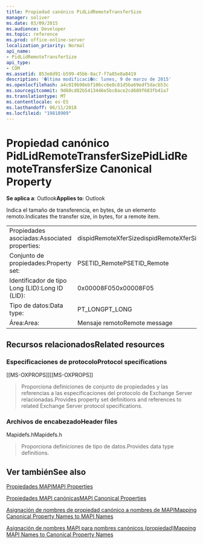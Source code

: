 ```yaml
---
title: Propiedad canónico PidLidRemoteTransferSize
manager: soliver
ms.date: 03/09/2015
ms.audience: Developer
ms.topic: reference
ms.prod: office-online-server
localization_priority: Normal
api_name:
- PidLidRemoteTransferSize
api_type:
- COM
ms.assetid: 853e8d91-b599-45bb-8ac7-f7a85e8a8419
description: '�ltima modificaci�n: lunes, 9 de marzo de 2015'
ms.openlocfilehash: a4c019b98ebf106cc6e8c81d5ba69edf5dacb53c
ms.sourcegitcommit: 9d60cd82b5413446e5bc8ace2cd689f683fb41a7
ms.translationtype: MT
ms.contentlocale: es-ES
ms.lasthandoff: 06/11/2018
ms.locfileid: "19818909"
---
```

# <a name="pidlidremotetransfersize-canonical-property"></a><span data-ttu-id="8dc48-103">Propiedad canónico PidLidRemoteTransferSize</span><span class="sxs-lookup"><span data-stu-id="8dc48-103">PidLidRemoteTransferSize Canonical Property</span></span>

  
  
<span data-ttu-id="8dc48-104">**Se aplica a**: Outlook</span><span class="sxs-lookup"><span data-stu-id="8dc48-104">**Applies to**: Outlook</span></span> 
  
<span data-ttu-id="8dc48-105">Indica el tamaño de transferencia, en bytes, de un elemento remoto.</span><span class="sxs-lookup"><span data-stu-id="8dc48-105">Indicates the transfer size, in bytes, for a remote item.</span></span>
  
|||
|:-----|:-----|
|<span data-ttu-id="8dc48-106">Propiedades asociadas:</span><span class="sxs-lookup"><span data-stu-id="8dc48-106">Associated properties:</span></span>  <br/> |<span data-ttu-id="8dc48-107">dispidRemoteXferSize</span><span class="sxs-lookup"><span data-stu-id="8dc48-107">dispidRemoteXferSize</span></span>  <br/> |
|<span data-ttu-id="8dc48-108">Conjunto de propiedades:</span><span class="sxs-lookup"><span data-stu-id="8dc48-108">Property set:</span></span>  <br/> |<span data-ttu-id="8dc48-109">PSETID_Remote</span><span class="sxs-lookup"><span data-stu-id="8dc48-109">PSETID_Remote</span></span>  <br/> |
|<span data-ttu-id="8dc48-110">Identificador de tipo Long (LID):</span><span class="sxs-lookup"><span data-stu-id="8dc48-110">Long ID (LID):</span></span>  <br/> |<span data-ttu-id="8dc48-111">0x00008F05</span><span class="sxs-lookup"><span data-stu-id="8dc48-111">0x00008F05</span></span>  <br/> |
|<span data-ttu-id="8dc48-112">Tipo de datos:</span><span class="sxs-lookup"><span data-stu-id="8dc48-112">Data type:</span></span>  <br/> |<span data-ttu-id="8dc48-113">PT_LONG</span><span class="sxs-lookup"><span data-stu-id="8dc48-113">PT_LONG</span></span>  <br/> |
|<span data-ttu-id="8dc48-114">Área:</span><span class="sxs-lookup"><span data-stu-id="8dc48-114">Area:</span></span>  <br/> |<span data-ttu-id="8dc48-115">Mensaje remoto</span><span class="sxs-lookup"><span data-stu-id="8dc48-115">Remote message</span></span>  <br/> |
   
## <a name="related-resources"></a><span data-ttu-id="8dc48-116">Recursos relacionados</span><span class="sxs-lookup"><span data-stu-id="8dc48-116">Related resources</span></span>

### <a name="protocol-specifications"></a><span data-ttu-id="8dc48-117">Especificaciones de protocolo</span><span class="sxs-lookup"><span data-stu-id="8dc48-117">Protocol specifications</span></span>

<span data-ttu-id="8dc48-118">[[MS-OXPROPS]]</span><span class="sxs-lookup"><span data-stu-id="8dc48-118">[[MS-OXPROPS]]</span></span> 
  
> <span data-ttu-id="8dc48-119">Proporciona definiciones de conjunto de propiedades y las referencias a las especificaciones del protocolo de Exchange Server relacionadas.</span><span class="sxs-lookup"><span data-stu-id="8dc48-119">Provides property set definitions and references to related Exchange Server protocol specifications.</span></span>
    
### <a name="header-files"></a><span data-ttu-id="8dc48-120">Archivos de encabezado</span><span class="sxs-lookup"><span data-stu-id="8dc48-120">Header files</span></span>

<span data-ttu-id="8dc48-121">Mapidefs.h</span><span class="sxs-lookup"><span data-stu-id="8dc48-121">Mapidefs.h</span></span>
  
> <span data-ttu-id="8dc48-122">Proporciona definiciones de tipo de datos.</span><span class="sxs-lookup"><span data-stu-id="8dc48-122">Provides data type definitions.</span></span>
    
## <a name="see-also"></a><span data-ttu-id="8dc48-123">Ver también</span><span class="sxs-lookup"><span data-stu-id="8dc48-123">See also</span></span>



[<span data-ttu-id="8dc48-124">Propiedades MAPI</span><span class="sxs-lookup"><span data-stu-id="8dc48-124">MAPI Properties</span></span>](mapi-properties.md)
  
[<span data-ttu-id="8dc48-125">Propiedades MAPI canónicas</span><span class="sxs-lookup"><span data-stu-id="8dc48-125">MAPI Canonical Properties</span></span>](mapi-canonical-properties.md)
  
[<span data-ttu-id="8dc48-126">Asignación de nombres de propiedad canónico a nombres de MAPI</span><span class="sxs-lookup"><span data-stu-id="8dc48-126">Mapping Canonical Property Names to MAPI Names</span></span>](mapping-canonical-property-names-to-mapi-names.md)
  
[<span data-ttu-id="8dc48-127">Asignación de nombres MAPI para nombres canónicos (propiedad)</span><span class="sxs-lookup"><span data-stu-id="8dc48-127">Mapping MAPI Names to Canonical Property Names</span></span>](mapping-mapi-names-to-canonical-property-names.md)


